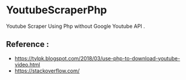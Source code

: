 # YoutubeScraperPhp
Youtube Scraper Using Php without Google Youtube API .

## Reference : 
* https://tylpk.blogspot.com/2018/03/use-php-to-download-youtube-video.html
* https://stackoverflow.com/
